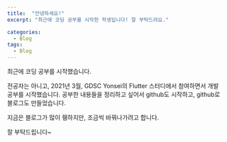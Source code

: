 ```yaml
---
title:  "안녕하세요!"
excerpt: "최근에 코딩 공부를 시작한 학생입니다! 잘 부탁드려요."

categories:
  - Blog
tags:
  - Blog
---
```


최근에 코딩 공부를 시작했습니다. 

전공자는 아니고, 2021년 3월, GDSC Yonsei의 Flutter 스터디에서 참여하면서 개발 공부를 시작했습니다. 
공부한 내용들을 정리하고 싶어서 github도 시작하고, github로 블로그도 만들었습니다.

지금은 블로그가 많이 휑하지만, 조금씩 바꿔나가려고 합니다.

잘 부탁드립니다~
